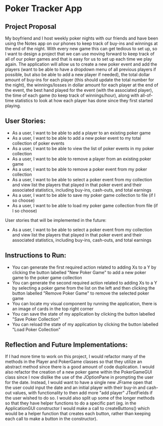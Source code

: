 # Poker Tracker App

## Project Proposal

My boyfriend and I host weekly poker nights with our friends and have been using the Notes app on our phones
to keep track of buy-ins and winnings at the end of the night. With every new game this can get tedious to set
up, so I want to design a project that we can use moving forward to keep track of all of our poker games and that
is easy for us to set up each time we play again. The application will allow us to create a new poker event and
add the players (want to be able to have a dropdown menu of all previous players if possible, but also be able
to add a new player if needed), the total dollar amount of buy-ins for each player (this should update the total
number for the night), the winnings/losses in dollar amount for each player at the end of the event, the best 
hand played for the event (with the associated player), the time of each game (to keep track of winnings/hour), 
along with all-of-time statistics to look at how each player has done since they first started playing.


## User Stories:
- As a user, I want to be able to add a player to an existing poker game
- As a user, I want to be able to add a new poker event to my total collection of poker events
- As a user, I want to be able to view the list of poker events in my poker collection
- As a user, I want to be able to remove a player from an existing poker game
- As a user, I want to be able to remove a poker event from my poker collection
- As a user, I want to be able to select a poker event from my collection and view list the players that played in that 
poker event and their associated statistics, including buy-ins, cash-outs, and total earnings
- As a user, I want to be able to save my poker game collection to file (if I so choose)
- As a user, I want to be able to load my poker game collection from file (if I so choose)

User stories that will be implemented in the future:
- As a user, I want to be able to select a poker event from my collection and view list the players that played in that
  poker event and their associated statistics, including buy-ins, cash-outs, and total earnings

## Instructions to Run:
- You can generate the first required action related to adding Xs to a Y by clicking the button labelled
    "New Poker Game" to add a new poker game to the poker game collection
- You can generate the second required action related to adding Xs to a Y by selecting a poker game from the list on 
  the left and then clicking the button labelled "Remove Poker Game" to remove the selected poker game
- You can locate my visual component by running the application, there is an image of cards in the top right corner
- You can save the state of my application by clicking the button labelled "Save Poker Collection"
- You can reload the state of my application by clicking the button labelled "Load Poker Collection"


## Reflection and Future Implementations:
If I had more time to work on this project, I would refactor many of the methods in the Player and PokerGame classes so 
that they utilize an abstract method since there is a good amount of code duplication. I would also refactor the 
creation of a new poker game within the PokerGameGUI class since I now dislike the use of the JOptionPane in prompting 
the user for the date. Instead, I would want to have a single new JFrame open that the user could input the date and an 
initial player with their buy-in and cash-out values, with functionality to then add more "add player" JTextFields if 
the user wished to do so. I would also split up some of the longer methods so that they have helper functions to do a 
specific part (eg. in the ApplicationGUI constructor I would make a call to createButtons() which would be a helper 
function that creates each button, rather than keeping each call to make a button in the constructor).
